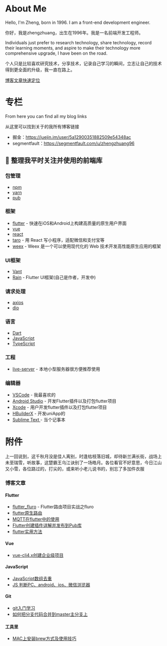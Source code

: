 # About Me
Hello, I'm Zheng, born in 1996. I am a front-end development engineer.

你好，我是zhengzhuang，出生在1996年。我是一名前端开发工程师。

Individuals just prefer to research technology, share technology, record their learning moments, and aspire to make their technology more comprehensive upgrade, I have been on the road.

个人只是比较喜欢研究技术，分享技术，记录自己学习的瞬间，立志让自己的技术得到更全面的升级，我一直在路上。

[博客文章快速定位](#blogArticles)

# 专栏
From here you can find all my blog links

从这里可以找到关于的我所有博客链接

* 掘金：https://juejin.im/user/5a12900351882509e54348ac
* segmentfault：https://segmentfault.com/u/zhengzhuang96

## 🎉 整理我平时关注并使用的前端库

### 包管理
* [npm](https://github.com/npm/cli)
* [yarn](https://github.com/yarnpkg/yarn)
* [pub](https://pub.flutter-io.cn)

### 框架
* [flutter](https://github.com/flutter/flutter) - 快速在iOS和Android上构建高质量的原生用户界面
* [vue](https://github.com/vuejs/vue)
* [react](https://github.com/facebook/react)
* [taro](https://github.com/NervJS/taro) - 用 React 写小程序，适配微信和支付宝等
* [weex](https://github.com/apache/incubator-weex) - Weex 是一个可以使用现代化的 Web 技术开发高性能原生应用的框架

### UI框架
* [Vant](https://youzan.github.io/vant)
* [Rain](https://pub.flutter-io.cn/packages/rain) - Flutter UI框架(自己是作者，开发中)

### 请求处理
* [axios](https://github.com/axios/axios)
* [dio](https://github.com/flutterchina/dio)

### 语言
* [Dart](https://dart.dev/)
* [JavaScript](https://github.com/Microsoft/TypeScript)
* [TypeScript](https://github.com/Microsoft/TypeScript)

### 工程
* [live-server](https://github.com/tapio/live-server) - 本地小型服务器很方便推荐使用

### 编辑器
* [VSCode](https://code.visualstudio.com/) - 我最喜欢的
* [Android Studio](https://developer.android.google.cn) - 开发Flutter插件以及打包flutter项目
* [Xcode](https://developer.apple.com/xcode) - 用户开发flutter插件以及打包flutter项目
* [HBuilderX](https://www.dcloud.io/hbuilderx.html) - 开发uniApp的
* [Sublime Text ](http://www.sublimetext.com/) - 当个记事本

# 附件
上一回说到，这千秋月没是佳人离别，时逢枯枝落旧城，却待新兰满长街，战场上未至瑞雪，听故事，这楚霸王乌江诀别了一场皓月。各位看官不好意思，今日江山又小雪，各位路过的，打尖的，或来听小老儿说书的，别忘了多加件衣服

### <span id="blogArticles">博客文章</span>

#### Flutter
* [flutter_fluro](./flutter/flutter_fluro.md) - Flutter路由项目实战之fluro
* [flutter原生路由](./flutter/flutter原生路由.md)
* [MQTT在flutter中的使用](./flutter/mqtt/flutter_mqtt.md)
* [Flutter创建插件详解并发布到Pub库](./flutter/Flutter创建插件详解并发布到Pub库.md)
* [flutter实用方法](./flutter/flutter实用方法.md)

#### Vue
* [vue-cli4.x创建企业级项目](./vue/vue创建企业级项目.md)

#### JavaScript
* [JavaScript数组去重](./javascript/JavaScript数组去重.md)
* [JS 判断PC、android、ios、微信浏览器](./javascript/JS判断PC、android、ios、微信浏览器.md)

#### Git
* [git入门学习](./git/git入门学习.md)
* [如何把分支代码合并到master主分支上](./git/如何把分支代码合并到master主分支上.md)

#### 工具里

- [MAC上安装brew方式及使用技巧](./工具力/MAC上安装brew.md)

